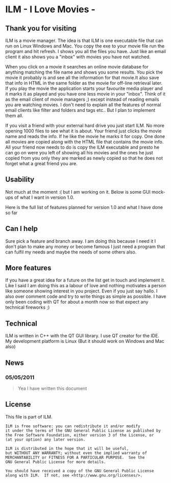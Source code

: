 
ILM - I Love Movies -
======================


Thank you for visiting
----------------------

ILM is a  movie manager. The idea is that ILM is one executable file that can run on Linux Windows and Mac. You copy the exe to your movie file run the program and hit refresh.
I shows you all the files you have. Just like an email client it also shows you a "inbox" with movies you have not watched.

When you click on a movie it searches an online movie database for anything matching the file name and shows you
some results. You pick the movie it probably is and see all the information for that movie.It also save that info in HTML in the same folder as the movie for off-line retrieval later. If you play the movie the application starts your favourite media player and it marks it as played and you have one less movie in your "inbox".
Think of it as the email client of movie managers ;) except instead of reading emails you are watching movies. I don't need to explain all the features of normal email clients like filter and folders and tags etc.. But I plan to implement them all.

If you visit a friend with your external hard drive you just start ILM. No more opening 1000 files to see what it is about. Your friend just clicks the movie name and reads the info. If he like the movie he marks it for copy. One done all movies are copied along with the HTML file that contains the movie info. All your friend
now needs to do is copy the ILM executable and presto he can go on were you left of showing all his movies and the ones he just copied from you only they are marked as newly copied so that he does not forget what a great friend you are.

Usability 
-------------

Not much at the moment :( but I am working on it. Below is some GUI mock-ups of what I want in version 1.0.

<inser mocups here>

Here is the full list of features planned for version 1.0 and what I have done so far

<features here>

Can I help 
-----------

Sure pick a feature and branch away. I am doing this because I need it I don't plan to make any money or become famous I just need a program that can fulfil my needs and maybe the needs of some others also.

More features 
-------------

If you have a great idea for a future on the list get in touch and implement it. Like I said I am doing this as a labour of love and nothing motivates a person
like someone showing interest in you project. Even if you just say hallo. I also over comment code and try to write things as simple as possible. I have only been coding with QT for about a month now so that expect any technical fireworks ;)

Technical
---------

ILM is written in C++ with the QT GUI library. I use QT creator for the IDE.
My development platform is Linux (But it should work on Windows and Mac also)

News
----

### 05/05/2011

> Yea I have written this document

License 
-------

This file is part of ILM.

    ILM is free software: you can redistribute it and/or modify
    it under the terms of the GNU General Public License as published by
    the Free Software Foundation, either version 3 of the License, or
    (at your option) any later version.

    ILM is distributed in the hope that it will be useful,
    but WITHOUT ANY WARRANTY; without even the implied warranty of
    MERCHANTABILITY or FITNESS FOR A PARTICULAR PURPOSE.  See the
    GNU General Public License for more details.

    You should have received a copy of the GNU General Public License
    along with ILM.  If not, see <http://www.gnu.org/licenses/>.

